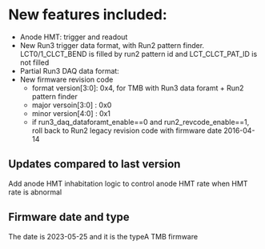 # New features included:
   - Anode HMT: trigger and readout
   - New Run3 trigger data format, with Run2 pattern finder.  LCT0/1_CLCT_BEND is filled by run2 pattern id and LCT_CLCT_PAT_ID is not filled 
   - Partial Run3 DAQ data format: 
   - New firmware revision code 
      - format version[3:0]: 0x4, for TMB with Run3 data foramt + Run2 pattern finder
      - major versoin[3:0] : 0x0
      - minor version[4:0] : 0x1
      - if run3_daq_dataforamt_enable==0 and run2_revcode_enable==1, roll back to Run2 legacy revision code with firmware date 2016-04-14


## Updates compared to last version
Add anode HMT inhabitation logic to control anode HMT rate when HMT rate is abnormal

## Firmware date and type
The date is 2023-05-25 and it is the typeA TMB firmware
